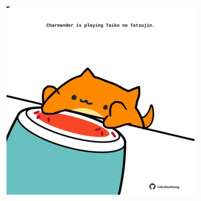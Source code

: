 <!-- built at 27/12/2022, 09:01:08 UTC -->
<p align="center">
  <img width="500" height="500" src="./ReadmeImage.svg">
</p>
